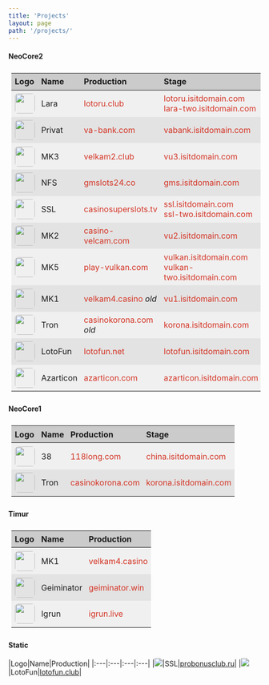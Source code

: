 ```yaml
---
title: 'Projects'
layout: page
path: '/projects/'
---
```


<style>
    table {
        border-collapse: collapse;
        padding: .4rem;
        width: 100%;
    }
    thead tr {
        background-color: rgba(0,0,0,.20);
    }
    tbody tr {
        background-color: rgba(0,0,0,.05);
        height: 52px;
        transition: background-color .2s ease;
    }
    tbody tr:nth-child(2n) {
        background-color: rgba(0,0,0,.10);
    }
    tbody tr:hover {
        background-color: rgba(0,0,0,.15);
    }
    th {
        padding: .4rem;
    }
    td {
        padding: .4rem;
    }
    td img {
        width: 40px;
        border-radius: .4rem;
        display: block;
    }
    td a {
        color: #d43324;
        text-decoration: none;
    }
    td a:hover {
        text-decoration: underline;
    }
</style>

#### NeoCore2

|Logo|Name|Production|Stage|
|:---|:---|:---|:---|
|![](lotoru.png)|Lara|[lotoru.club](http://lotoru.club)|[lotoru.isitdomain.com](http://lotoru.isitdomain.com)<br>[lara-two.isitdomain.com](http://lara-two.isitdomain.com)|
|![](vabank.png)|Privat|[va-bank.com](https://va-bank.com)|[vabank.isitdomain.com](http://vabank.isitdomain.com)|
|![](vu3.png)|MK3|[velkam2.club](https://velkam2.club)|[vu3.isitdomain.com](http://vu3.isitdomain.com)|
|![](gms.png)|NFS|[gmslots24.co](https://gmslots24.co)|[gms.isitdomain.com](http://gms.isitdomain.com)|
|![](ssl.png)|SSL|[casinosuperslots.tv](https://casinosuperslots.tv)|[ssl.isitdomain.com](http://ssl.isitdomain.com)<br>[ssl-two.isitdomain.com](http://ssl-two.isitdomain.com)|
|![](vu2.png)|MK2|[casino-velcam.com](http://casino-velcam.com)|[vu2.isitdomain.com](http://vu2.isitdomain.com)|
|![](vu5.png)|MK5|[play-vulkan.com](https://play-vulkan.com)|[vulkan.isitdomain.com](http://vulkan.isitdomain.com)<br>[vulkan-two.isitdomain.com](http://vulkan-two.isitdomain.com)|
|![](vu1.png)|MK1|[velkam4.casino](http://velkam4.casino) _old_|[vu1.isitdomain.com](http://vu1.isitdomain.com)|
|![](korona.png)|Tron|[casinokorona.com](http://casinokorona.com) _old_|[korona.isitdomain.com](http://korona.isitdomain.com)|
|![](lotofun.png)|LotoFun|[lotofun.net](http://lotofun.net)|[lotofun.isitdomain.com](http://lotofun.isitdomain.com)|
|![](azarticon.png)|Azarticon|[azarticon.com](http://azarticon.com)|[azarticon.isitdomain.com](http://azarticon.isitdomain.com)|

#### NeoCore1

|Logo|Name|Production|Stage|
|:---|:---|:---|:---|
|![](longbao.png)|38|[118long.com](http://118long.com)|[china.isitdomain.com](http://china.isitdomain.com)|
|![](korona.png)|Tron|[casinokorona.com](http://casinokorona.com)|[korona.isitdomain.com](http://korona.isitdomain.com)|

#### Timur

|Logo|Name|Production|
|:---|:---|:---|
|![](vu1.png)|MK1|[velkam4.casino](http://velkam4.casino)|
|![](gaminator.png)|Geiminator|[geiminator.win](http://geiminator.win)|
|![](igrun.png)|Igrun|[igrun.live](http://igrun.live)|

#### Static

|Logo|Name|Production|
|:---|:---|:---|:---|
|![](ssl.png)|SSL|[probonusclub.ru](http://probonusclub.ru)|
|![](lotofun.png)|LotoFun|[lotofun.club](http://lotofun.club)|

